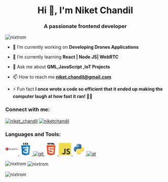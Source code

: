 <h1 align="center">Hi 👋, I'm Niket Chandil</h1>
<h3 align="center">A passionate frontend developer</h3>
<img align="right" alt="" width="400" src="">
<p align="left"> <img src="https://komarev.com/ghpvc/?username=nixtrom&label=Profile%20views&color=0e75b6&style=flat" alt="nixtrom" /> </p>

- 🔭 I’m currently working on **Developing Drones Applications**

- 🌱 I’m currently learning **React | Node JS| WebRTC**

- 💬 Ask me about **QML,JavaScript ,IoT Projects**

- 📫 How to reach me **niket.chandil@gmail.com**

- ⚡ Fun fact **I once wrote a code so efficient that it ended up making the computer laugh at how fast it ran! 🚀😄**

<h3 align="left">Connect with me:</h3>
<p align="left">
<a href="https://twitter.com/niket_chandil" target="blank"><img align="center" src="https://raw.githubusercontent.com/rahuldkjain/github-profile-readme-generator/master/src/images/icons/Social/twitter.svg" alt="niket_chandil" height="30" width="40" /></a>
<a href="https://linkedin.com/in/niketchandil" target="blank"><img align="center" src="https://raw.githubusercontent.com/rahuldkjain/github-profile-readme-generator/master/src/images/icons/Social/linked-in-alt.svg" alt="niketchandil" height="30" width="40" /></a>
</p>

<h3 align="left">Languages and Tools:</h3>
<p align="left"> <a href="https://angular.io" target="_blank" rel="noreferrer"> <img src="https://raw.githubusercontent.com/devicons/devicon/master/icons/angularjs/angularjs-original-wordmark.svg" alt="angularjs" width="40" height="40"/> </a> <a href="https://www.w3schools.com/css/" target="_blank" rel="noreferrer"> <img src="https://raw.githubusercontent.com/devicons/devicon/master/icons/css3/css3-original-wordmark.svg" alt="css3" width="40" height="40"/> </a> <a href="https://git-scm.com/" target="_blank" rel="noreferrer"> <img src="https://www.vectorlogo.zone/logos/git-scm/git-scm-icon.svg" alt="git" width="40" height="40"/> </a> <a href="https://www.w3.org/html/" target="_blank" rel="noreferrer"> <img src="https://raw.githubusercontent.com/devicons/devicon/master/icons/html5/html5-original-wordmark.svg" alt="html5" width="40" height="40"/> </a> <a href="https://developer.mozilla.org/en-US/docs/Web/JavaScript" target="_blank" rel="noreferrer"> <img src="https://raw.githubusercontent.com/devicons/devicon/master/icons/javascript/javascript-original.svg" alt="javascript" width="40" height="40"/> </a> <a href="https://www.python.org" target="_blank" rel="noreferrer"> <img src="https://raw.githubusercontent.com/devicons/devicon/master/icons/python/python-original.svg" alt="python" width="40" height="40"/> </a> <a href="https://www.qt.io/" target="_blank" rel="noreferrer"> <img src="https://upload.wikimedia.org/wikipedia/commons/0/0b/Qt_logo_2016.svg" alt="qt" width="40" height="40"/> </a> </p>

<p><img align="left" src="https://github-readme-stats.vercel.app/api/top-langs?username=nixtrom&show_icons=true&locale=en&layout=compact" alt="nixtrom" /></p>

<p>&nbsp;<img align="center" src="https://github-readme-stats.vercel.app/api?username=nixtrom&show_icons=true&locale=en" alt="nixtrom" /></p>

<p><img align="center" src="https://github-readme-streak-stats.herokuapp.com/?user=nixtrom&" alt="nixtrom" /></p>
